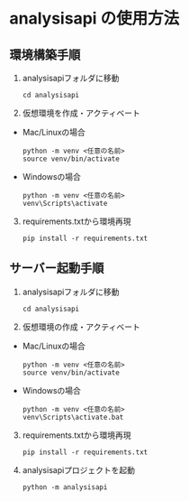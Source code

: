 # analysisapi の使用方法

## 環境構築手順
1. analysisapiフォルダに移動
    ```
    cd analysisapi
    ```

2. 仮想環境を作成・アクティベート
  - Mac/Linuxの場合
    ```
    python -m venv <任意の名前>
    source venv/bin/activate
    ```

- Windowsの場合
  ```
  python -m venv <任意の名前>
  venv\Scripts\activate
  ```

3. requirements.txtから環境再現  
    ```
    pip install -r requirements.txt
    ```

## サーバー起動手順
1. analysisapiフォルダに移動
    ```
    cd analysisapi
    ```

2. 仮想環境の作成・アクティベート
- Mac/Linuxの場合
  ```
  python -m venv <任意の名前>
  source venv/bin/activate
  ```

- Windowsの場合
  ```
  python -m venv <任意の名前>
  venv\Scripts\activate.bat
  ```

3. requirements.txtから環境再現  
    ```
    pip install -r requirements.txt
    ```

4. analysisapiプロジェクトを起動
    ```
    python -m analysisapi
    ```